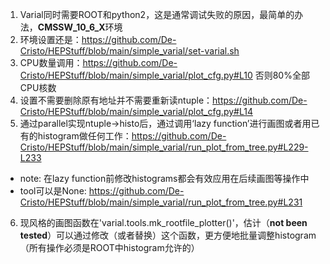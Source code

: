 1. Varial同时需要ROOT和python2，这是通常调试失败的原因，最简单的办法，**CMSSW_10_6_X**环境
2. 环境设置还是：https://github.com/De-Cristo/HEPStuff/blob/main/simple_varial/set-varial.sh
3. CPU数量调用：https://github.com/De-Cristo/HEPStuff/blob/main/simple_varial/plot_cfg.py#L10 否则80%全部CPU核数
4. 设置不需要删除原有地址并不需要重新读ntuple：https://github.com/De-Cristo/HEPStuff/blob/main/simple_varial/plot_cfg.py#L14
5. 通过parallel实现ntuple->histo后，通过调用‘lazy function’进行画图或者用已有的histogram做任何工作：https://github.com/De-Cristo/HEPStuff/blob/main/simple_varial/run_plot_from_tree.py#L229-L233
  - note: 在lazy function前修改histograms都会有效应用在后续画图等操作中
  - tool可以是None: https://github.com/De-Cristo/HEPStuff/blob/main/simple_varial/run_plot_from_tree.py#L231
6. 现风格的画图函数在'varial.tools.mk_rootfile_plotter()'，估计（**not been tested**）可以通过修改（或者替换）这个函数，更方便地批量调整histogram（所有操作必须是ROOT中histogram允许的）
